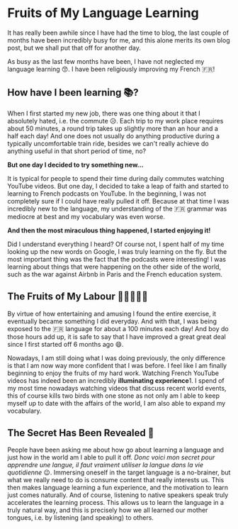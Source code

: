 # Fruits of My Language Learning

It has really been awhile since I have had the time to blog, the last couple of months have been incredibly busy for me, and this alone merits its own blog post, but we shall put that off for another day.

As busy as the last few months have been, I have not neglected my language learning 😙. I have been religiously improving my French 🇫🇷!

## How have I been learning 📚?
When I first started my new job, there was one thing about it that I absolutely hated, i.e. the commute 😥. Each trip to my work place requires about 50 minutes, a round trip takes up slightly more than an hour and a half each day! And one does not usually do anything productive during a typically uncomfortable train ride, besides we can't really achieve do anything useful in that short period of time, no?

**But one day I decided to try something new...**

It is typical for people to spend their time during daily commutes watching YouTube videos. But one day, I decided to take a leap of faith and started to learning to French podcasts on YouTube. In the beginning, I was not completely sure if I could have really pulled it off. Because at that time I was incredibly new to the language, my understanding of the 🇫🇷 grammar was mediocre at best and my vocabulary was even worse.

**And then the most miraculous thing happened, I started enjoying it!**

Did I understand everything I heard? Of course not, I spent half of my time looking up the new words on Google, I was truly learning on the fly. But the most important thing was the fact that the podcasts were interesting! I was learning about things that were happening on the other side of the world, such as the war against Airbnb in Paris and the French education system.

## The Fruits of My Labour 🍋🍊🍇🍐🍏
By virtue of how entertaining and amusing I found the entire exercise, it eventually became something I did everyday. And with that, I was being exposed to the 🇫🇷 language for about a 100 minutes each day! And boy do those hours add up, it is safe to say that I have improved a great great deal since I first started off 6 months ago 😄. 

Nowadays, I am still doing what I was doing previously, the only difference is that I am now way more confident that I was before. I feel like I am finally beginning to enjoy the fruits of my hard work. Watching French YouTube videos has indeed been an incredibly **illuminating experience**1. I spend of my most time nowadays watching videos that discuss recent world events, this of course kills two birds with one stone as not only am I able to keep myself up to date with the affairs of the world, I am also able to expand my vocabulary.

## The Secret Has Been Revealed 🙊
People have been asking me about how go about learning a language and just how in the world am I able to pull it off. *Donc voici mon secret pour apprendre une langue, il faut vraiment utiliser la langue dans la vie quotidienne* 😉. Immersing oneself in the target language is a no-brainer, but what we really need to do is consume content that really interests us. This then makes language learning a fun experience, and the motivation to learn just comes naturally. And of course, listening to native speakers speak truly accelerates the learning process. This allows us to learn the language in a truly natural way, and this is precisely how we all learned our mother tongues, i.e. by listening (and speaking) to others.